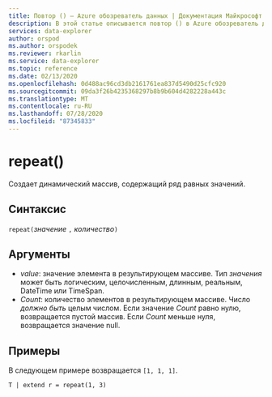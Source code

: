 ```yaml
---
title: Повтор () — Azure обозреватель данных | Документация Майкрософт
description: В этой статье описывается повтор () в Azure обозреватель данных.
services: data-explorer
author: orspod
ms.author: orspodek
ms.reviewer: rkarlin
ms.service: data-explorer
ms.topic: reference
ms.date: 02/13/2020
ms.openlocfilehash: 0d488ac96cd3db2161761ea837d5490d25cfc920
ms.sourcegitcommit: 09da3f26b4235368297b8b9b604d4282228a443c
ms.translationtype: MT
ms.contentlocale: ru-RU
ms.lasthandoff: 07/28/2020
ms.locfileid: "87345833"
---
```

# <a name="repeat"></a>repeat()

Создает динамический массив, содержащий ряд равных значений.

## <a name="syntax"></a>Синтаксис

`repeat(`*значение* `,` *количество*`)` 

## <a name="arguments"></a>Аргументы

* *value*: значение элемента в результирующем массиве. Тип *значения* может быть логическим, целочисленным, длинным, реальным, DateTime или TimeSpan.   
* *Count*: количество элементов в результирующем массиве. Число *должно быть* целым числом.
Если значение *Count* равно нулю, возвращается пустой массив.
Если *Count* меньше нуля, возвращается значение null. 

## <a name="examples"></a>Примеры

В следующем примере возвращается `[1, 1, 1]`.

```kusto
T | extend r = repeat(1, 3)
```